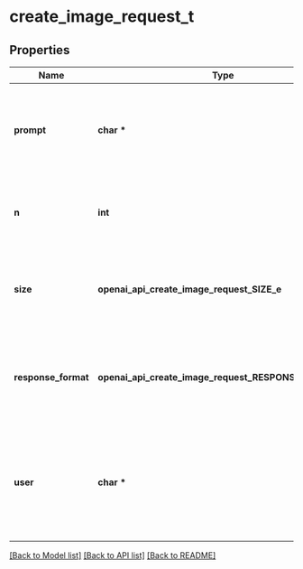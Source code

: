 # create_image_request_t

## Properties
Name | Type | Description | Notes
------------ | ------------- | ------------- | -------------
**prompt** | **char \*** | A text description of the desired image(s). The maximum length is 1000 characters. | 
**n** | **int** | The number of images to generate. Must be between 1 and 10. | [optional] [default to 1]
**size** | **openai_api_create_image_request_SIZE_e** | The size of the generated images. Must be one of &#x60;256x256&#x60;, &#x60;512x512&#x60;, or &#x60;1024x1024&#x60;. | [optional] [default to '1024x1024']
**response_format** | **openai_api_create_image_request_RESPONSEFORMAT_e** | The format in which the generated images are returned. Must be one of &#x60;url&#x60; or &#x60;b64_json&#x60;. | [optional] [default to 'url']
**user** | **char \*** | A unique identifier representing your end-user, which can help OpenAI to monitor and detect abuse. [Learn more](/docs/guides/safety-best-practices/end-user-ids).  | [optional] 

[[Back to Model list]](../README.md#documentation-for-models) [[Back to API list]](../README.md#documentation-for-api-endpoints) [[Back to README]](../README.md)


